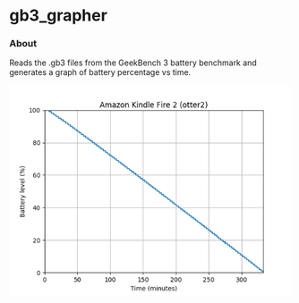 # gb3_grapher

### About

Reads the .gb3 files from the GeekBench 3 battery benchmark and generates a graph of battery percentage vs time.

![screenshot](https://raw.githubusercontent.com/jsheradin/gb3_grapher/master/Amazon%20Kindle%20Fire%202%20(otter2).png)
